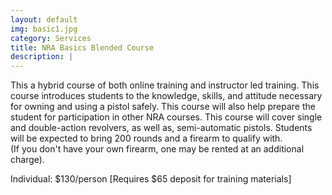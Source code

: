 ```yaml
---
layout: default
img: basic1.jpg
category: Services
title: NRA Basics Blended Course
description: |
---
```

This a hybrid course of both online training and instructor led training. This course introduces students to the knowledge, skills, and attitude necessary for owning and using a pistol safely. This course will also help prepare the student for participation in other NRA courses. This course will cover single and double-action revolvers, as well as, semi-automatic pistols.
Students will be expected to bring 200 rounds and a firearm to qualify with.    
(If you don't have your own firearm, one may be rented at an additional charge).     
   
   

Individual: $130/person [Requires $65 deposit for training materials]